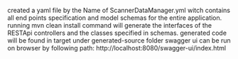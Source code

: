 created a yaml file by the Name of ScannerDataManager.yml
witch contains all end points specification
and model schemas for the entire application.
running mvn clean install command 
will generate the  interfaces of the RESTApi controllers
and the classes specified in schemas.
generated code will be found in target under generated-source folder
swagger ui can be run on browser by following path:
http://localhost:8080/swagger-ui/index.html